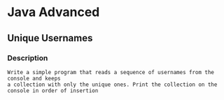 # Java Advanced

## Unique Usernames

### Description
    Write a simple program that reads a sequence of usernames from the console and keeps 
    a collection with only the unique ones. Print the collection on the console in order of insertion
    
    
